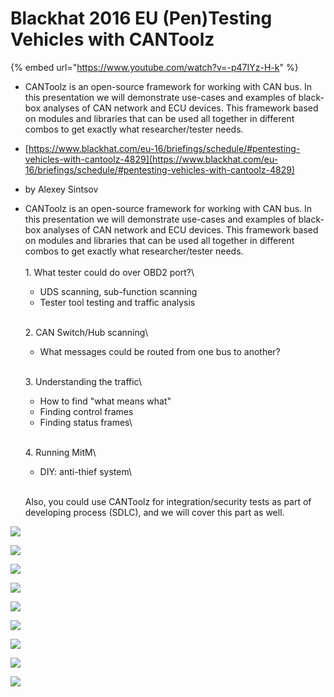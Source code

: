 # Blackhat 2016 EU (Pen)Testing Vehicles with CANToolz

{% embed url="https://www.youtube.com/watch?v=-p47IYz-H-k" %}

* CANToolz is an open-source framework for working with CAN bus. In this presentation we will demonstrate use-cases and examples of black-box analyses of CAN network and ECU devices. This framework based on modules and libraries that can be used all together in different combos to get exactly what researcher/tester needs.
* [https://www.blackhat.com/eu-16/briefings/schedule/#pentesting-vehicles-with-cantoolz-4829](https://www.blackhat.com/eu-16/briefings/schedule/#pentesting-vehicles-with-cantoolz-4829)
* by Alexey Sintsov
*   CANToolz is an open-source framework for working with CAN bus. In this presentation we will demonstrate use-cases and examples of black-box analyses of CAN network and ECU devices. This framework based on modules and libraries that can be used all together in different combos to get exactly what researcher/tester needs.\
    \
    1\. What tester could do over OBD2 port?\


    * UDS scanning, sub-function scanning
    * Tester tool testing and traffic analysis

    \
    2\. CAN Switch/Hub scanning\


    * What messages could be routed from one bus to another?

    \
    3\. Understanding the traffic\


    * How to find "what means what"
    * Finding control frames
    * Finding status frames\


    \
    4\. Running MitM\


    * DIY: anti-thief system\


    \
    Also, you could use CANToolz for integration/security tests as part of developing process (SDLC), and we will cover this part as well.

![](<../../.gitbook/assets/2022-05-11 15\_02\_03-Greenshot.png>)



![](<../../.gitbook/assets/2022-05-11 15\_03\_36-Greenshot.png>)

![](<../../.gitbook/assets/2022-05-11 15\_05\_41-Greenshot.png>)

![](<../../.gitbook/assets/2022-05-11 15\_07\_45-Greenshot.png>)

![](<../../.gitbook/assets/2022-05-11 15\_14\_28-Greenshot.png>)

![](<../../.gitbook/assets/2022-05-11 15\_16\_18-Greenshot.png>)

![](<../../.gitbook/assets/2022-05-11 16\_11\_54-Greenshot (1).png>)

![](<../../.gitbook/assets/2022-05-11 16\_11\_09-Greenshot.png>)

![](<../../.gitbook/assets/2022-05-11 16\_08\_45-Greenshot (1).png>)
